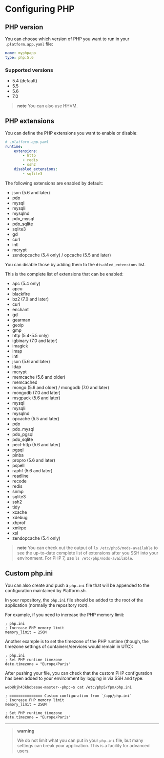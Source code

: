 # Configuring PHP

## PHP version

You can choose which version of PHP you want to run in your `.platform.app.yaml` file:

```yaml
name: myphpapp
type: php:5.6
```

### Supported versions

* 5.4 (default)
* 5.5
* 5.6
* 7.0

> **note**
> You can also use HHVM.

## PHP extensions

You can define the PHP extensions you want to enable or disable:

```yaml
# .platform.app.yaml
runtime:
    extensions:
        - http
        - redis
        - ssh2
    disabled_extensions:
        - sqlite3
```

The following extensions are enabled by default:

* json (5.6 and later)
* pdo
* mysql
* mysqli
* mysqlnd
* pdo_mysql
* pdo_sqlite
* sqlite3
* gd
* curl
* intl
* mcrypt
* zendopcache (5.4 only) / opcache (5.5 and later)

You can disable those by adding them to the `disabled_extensions` list.

This is the complete list of extensions that can be enabled:

* apc (5.4 only)
* apcu
* blackfire
* bz2 (7.0 and later)
* curl
* enchant
* gd
* gearman
* geoip
* gmp
* http (5.4-5.5 only)
* igbinary (7.0 and later)
* imagick
* imap
* intl
* json (5.6 and later)
* ldap
* mcrypt
* memcache (5.6 and older)
* memcached
* mongo (5.6 and older) / mongodb (7.0 and later)
* mongodb (7.0 and later)
* msgpack (5.6 and later)
* mysql
* mysqli
* mysqlnd
* opcache (5.5 and later)
* pdo
* pdo_mysql
* pdo_pgsql
* pdo_sqlite
* pecl-http (5.6 and later)
* pgsql
* pinba
* propro (5.6 and later)
* pspell
* raphf (5.6 and later)
* readline
* recode
* redis
* snmp
* sqlite3
* ssh2
* tidy
* xcache
* xdebug
* xhprof
* xmlrpc
* xsl
* zendopcache (5.4 only)

> **note**
> You can check out the output of `ls /etc/php5/mods-available` to
> see the up-to-date complete list of extensions after you SSH into
> your environment. For PHP 7, use `ls /etc/php/mods-available`.

## Custom php.ini

You can also create and push a `php.ini` file that will be appended to
the configuration maintained by Platform.sh.

In your repository, the `php.ini` file should be added to the root of
the application (normally the repository root).

For example, if you need to increase the PHP memory limit:

```
; php.ini
; Increase PHP memory limit
memory_limit = 256M
```

Another example is to set the timezone of the PHP runtime (though, the timezone settings of containers/services would remain in UTC):

```
; php.ini
; Set PHP runtime timezone
date.timezone = "Europe/Paris"
```

After pushing your file, you can check that the custom PHP configuration
has been added to your environment by logging in via SSH and type:

```
web@kjh43kbobssae-master--php:~$ cat /etc/php5/fpm/php.ini

; =============== Custom configuration from `/app/php.ini`
; Increase PHP memory limit
memory_limit = 256M

; Set PHP runtime timezone
date.timezone = "Europe/Paris"
```

------------------------------------------------------------------------

> **warning**
>
> We do not limit what you can put in your `php.ini` file, but many
> settings can break your application. This is a facility for advanced
> users.

